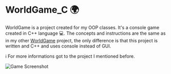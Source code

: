 # WorldGame_C :earth_africa:

WorldGame is a project created for my OOP classes. It's a console game created in C++ language :computer:. The concepts and instructions are the same as in my other [WorldGame](https://github.com/bartekw2213/WorldGame) project, the only difference is that this project is written and C++ and uses console instead of GUI.

:information_source: For more informations got to the project I mentioned before.

![Game Screenshot](https://i.ibb.co/mHR0f5c/Zrzut-ekranu-z-2021-06-24-15-11-00.png)
